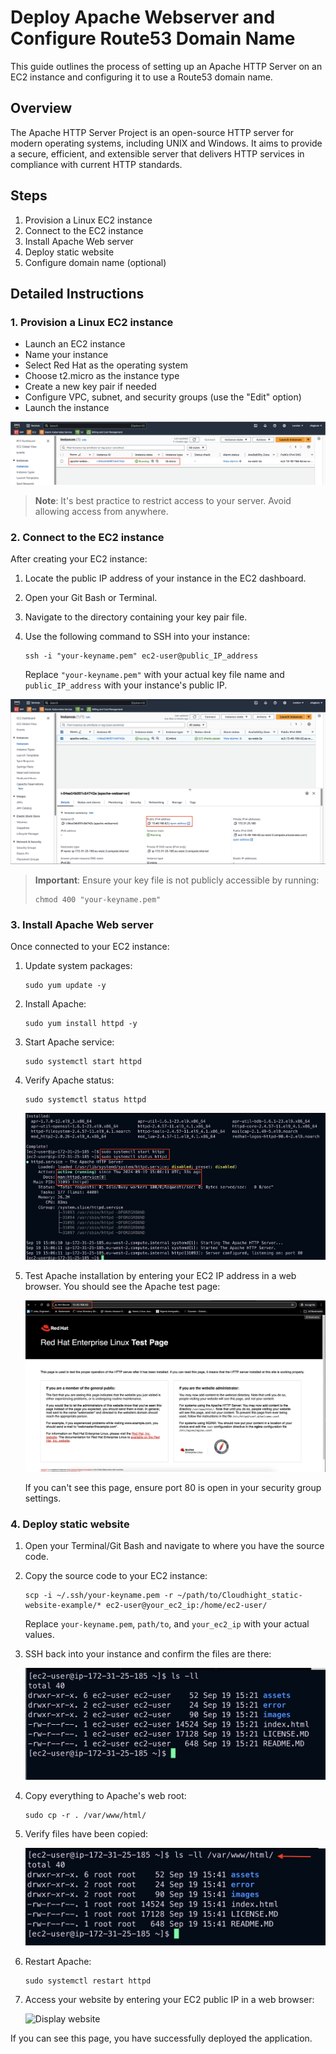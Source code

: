 # Deploy Apache Webserver and Configure Route53 Domain Name

This guide outlines the process of setting up an Apache HTTP Server on an EC2 instance and configuring it to use a Route53 domain name.

## Overview

The Apache HTTP Server Project is an open-source HTTP server for modern operating systems, including UNIX and Windows. It aims to provide a secure, efficient, and extensible server that delivers HTTP services in compliance with current HTTP standards.

## Steps

1. Provision a Linux EC2 instance
2. Connect to the EC2 instance
3. Install Apache Web server
4. Deploy static website
5. Configure domain name (optional)

## Detailed Instructions

### 1. Provision a Linux EC2 instance

- Launch an EC2 instance
- Name your instance
- Select Red Hat as the operating system
- Choose t2.micro as the instance type
- Create a new key pair if needed
- Configure VPC, subnet, and security groups (use the "Edit" option)
- Launch the instance

![Red Hat Instance Creation](imgs/1.instance_creation.png)

> **Note**: It's best practice to restrict access to your server. Avoid allowing access from anywhere.

### 2. Connect to the EC2 instance

After creating your EC2 instance:

1. Locate the public IP address of your instance in the EC2 dashboard.
2. Open your Git Bash or Terminal.
3. Navigate to the directory containing your key pair file.
4. Use the following command to SSH into your instance:

   ```
   ssh -i "your-keyname.pem" ec2-user@public_IP_address
   ```

   Replace `"your-keyname.pem"` with your actual key file name and `public_IP_address` with your instance's public IP.

![Connect to Ec2 Instance](imgs/2.public_ip.png)

> **Important**: Ensure your key file is not publicly accessible by running:
> 
> ```
> chmod 400 "your-keyname.pem"
> ```

### 3. Install Apache Web server

Once connected to your EC2 instance:

1. Update system packages:
   ```
   sudo yum update -y
   ```

2. Install Apache:
   ```
   sudo yum install httpd -y
   ```

3. Start Apache service:
   ```
   sudo systemctl start httpd
   ```

4. Verify Apache status:
   ```
   sudo systemctl status httpd
   ```

   ![Apache running](imgs/4.apache_status.png)

5. Test Apache installation by entering your EC2 IP address in a web browser. You should see the Apache test page:

   ![Apache test page](imgs/5.apache_test_page.png)

   If you can't see this page, ensure port 80 is open in your security group settings.

### 4. Deploy static website

1. Open your Terminal/Git Bash and navigate to where you have the source code.

2. Copy the source code to your EC2 instance:
   ```
   scp -i ~/.ssh/your-keyname.pem -r ~/path/to/Cloudhight_static-website-example/* ec2-user@your_ec2_ip:/home/ec2-user/
   ```
   Replace `your-keyname.pem`, `path/to`, and `your_ec2_ip` with your actual values.

3. SSH back into your instance and confirm the files are there:
   
   ![Display files copied](imgs/6.website_files.png)

4. Copy everything to Apache's web root:
   ```
   sudo cp -r . /var/www/html/
   ```

5. Verify files have been copied:
   
   ![Display files html folder](imgs/7.files_html_folder.png)

6. Restart Apache:
   ```
   sudo systemctl restart httpd
   ```

7. Access your website by entering your EC2 public IP in a web browser:

   ![Display website](imgs/8.cloudhight_website.png)

If you can see this page, you have successfully deployed the application.


